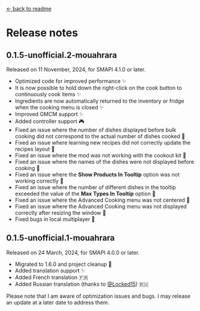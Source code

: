 ﻿[← back to readme](../README.md)

# Release notes

## 0.1.5-unofficial.2-mouahrara
Released on 11 November, 2024, for SMAPI 4.1.0 or later.
* Optimized code for improved performance ✨
* It is now possible to hold down the right-click on the cook button to continuously cook items ✨
* Ingredients are now automatically returned to the inventory or fridge when the cooking menu is closed ✨
* Improved GMCM support ✨
* Added controller support 🎮
* Fixed an issue where the number of dishes displayed before bulk cooking did not correspond to the actual number of dishes cooked 🔧
* Fixed an issue where learning new recipes did not correctly update the recipes layout 🔧
* Fixed an issue where the mod was not working with the cookout kit 🔧
* Fixed an issue where the names of the dishes were not displayed before cooking 🔧
* Fixed an issue where the **Show Products In Tooltip** option was not working correctly 🔧
* Fixed an issue where the number of different dishes in the tooltip exceeded the value of the **Max Types In Tooltip** option 🔧
* Fixed an issue where the Advanced Cooking menu was not centered 🔧
* Fixed an issue where the Advanced Cooking menu was not displayed correctly after resizing the window 🔧
* Fixed bugs in local multiplayer 🔧

## 0.1.5-unofficial.1-mouahrara
Released on 24 March, 2024, for SMAPI 4.0.0 or later.
* Migrated to 1.6.0 and project cleanup 🚀
* Added translation support ✨
* Added French translation 🇫🇷
* Added Russian translation (thanks to [@Locked15](https://github.com/Locked15)) 🇷🇺

Please note that I am aware of optimization issues and bugs. I may release an update at a later date to address them.
